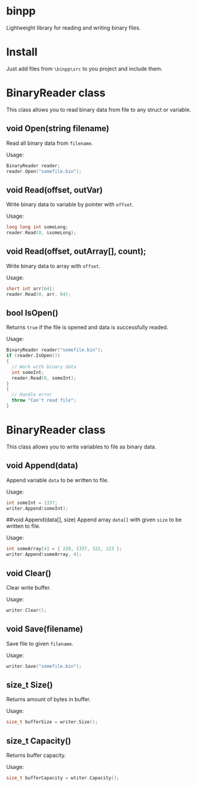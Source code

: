 # binpp
Lightweight library for reading and writing binary files.
# Install
Just add files from `\binpp\src` to you project and include them.
# BinaryReader class
This class allows you to read binary data from file to any struct or variable.
## void Open(string filename)
Read all binary data from `filename`.

Usage:
```cpp
BinaryReader reader;
reader.Open("somefile.bin");
```

## void Read(offset, outVar)
Write binary data to variable by pointer with `offset`.

Usage:
```cpp
long long int someLong;
reader.Read(0, &someLong);
```

## void Read(offset, outArray[], count);
Write binary data to array with `offset`.

Usage:
```cpp
short int arr[64];
reader.Read(0, arr, 64);
```

## bool IsOpen()
Returns `true` if the file is opened and data is successfully readed.

Usage:
```cpp
BinaryReader reader("somefile.bin");
if (reader.IsOpen())
{
  // Work with binary data
  int someInt;
  reader.Read(0, someInt);
}
{
  // Handle error
  throw "Can't read file";
}
```

# BinaryReader class
This class allows you to write variables to file as binary data.

## void Append(data)
Append variable `data` to be written to file.

Usage:
```cpp
int someInt = 1337;
writer.Append(someInt);
```

##void Append(data[], size)
Append array `data[]` with given `size` to be written to file.

Usage:
```cpp
int someArray[4] = { 228, 1337, 322, 123 };
writer.Append(someArray, 4);
```

## void Clear()
Clear write buffer.

Usage:
```cpp
writer.Clear();
```

## void Save(filename)
Save file to given `filename`.

Usage:
```cpp
writer.Save("somefile.bin");
```

## size_t Size()
Returns amount of bytes in buffer.

Usage:
```cpp
size_t bufferSize = writer.Size();
```

## size_t Capacity()
Returns buffer capacity.

Usage:
```cpp
size_t bufferCapacity = wtiter.Capacity();
```
